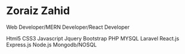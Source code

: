 # Zoraiz Zahid
Web Developer/MERN Developer/React Developer

Html5
CSS3
Javascript
Jquery
Bootstrap
PHP
MYSQL
Laravel
React.js
Express.js
Node.js
Mongodb/NOSQL
